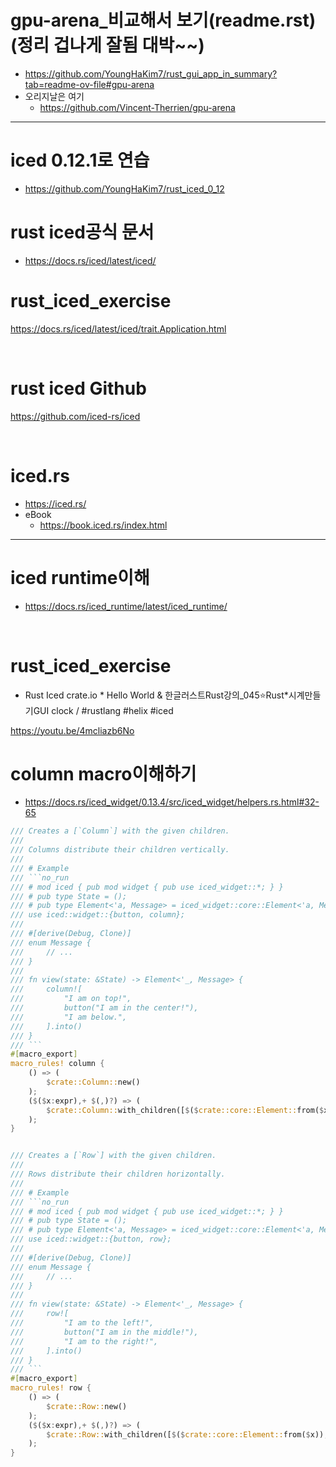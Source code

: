 # gpu-arena_비교해서 보기(readme.rst)(정리 겁나게 잘됨 대박~~)
- https://github.com/YoungHaKim7/rust_gui_app_in_summary?tab=readme-ov-file#gpu-arena
- 오리지날은 여기
  - https://github.com/Vincent-Therrien/gpu-arena

<hr />

# iced 0.12.1로 연습
- https://github.com/YoungHaKim7/rust_iced_0_12

# rust iced공식 문서
- https://docs.rs/iced/latest/iced/

# rust_iced_exercise

https://docs.rs/iced/latest/iced/trait.Application.html

<br>

# rust iced Github

https://github.com/iced-rs/iced

<br>

# iced.rs

- https://iced.rs/
- eBook
  - https://book.iced.rs/index.html

<hr />

# iced runtime이해
- https://docs.rs/iced_runtime/latest/iced_runtime/

<br>



# rust_iced_exercise

- Rust Iced crate.io * Hello World & 한글러스트Rust강의\_045⭐️Rust*시계만들기GUI clock / #rustlang #helix #iced

https://youtu.be/4mcliazb6No


# column macro이해하기
- https://docs.rs/iced_widget/0.13.4/src/iced_widget/helpers.rs.html#32-65

```rs
/// Creates a [`Column`] with the given children.
///
/// Columns distribute their children vertically.
///
/// # Example
/// ```no_run
/// # mod iced { pub mod widget { pub use iced_widget::*; } }
/// # pub type State = ();
/// # pub type Element<'a, Message> = iced_widget::core::Element<'a, Message, iced_widget::Theme, iced_widget::Renderer>;
/// use iced::widget::{button, column};
///
/// #[derive(Debug, Clone)]
/// enum Message {
///     // ...
/// }
///
/// fn view(state: &State) -> Element<'_, Message> {
///     column![
///         "I am on top!",
///         button("I am in the center!"),
///         "I am below.",
///     ].into()
/// }
/// ```
#[macro_export]
macro_rules! column {
    () => (
        $crate::Column::new()
    );
    ($($x:expr),+ $(,)?) => (
        $crate::Column::with_children([$($crate::core::Element::from($x)),+])
    );
}


/// Creates a [`Row`] with the given children.
///
/// Rows distribute their children horizontally.
///
/// # Example
/// ```no_run
/// # mod iced { pub mod widget { pub use iced_widget::*; } }
/// # pub type State = ();
/// # pub type Element<'a, Message> = iced_widget::core::Element<'a, Message, iced_widget::Theme, iced_widget::Renderer>;
/// use iced::widget::{button, row};
///
/// #[derive(Debug, Clone)]
/// enum Message {
///     // ...
/// }
///
/// fn view(state: &State) -> Element<'_, Message> {
///     row![
///         "I am to the left!",
///         button("I am in the middle!"),
///         "I am to the right!",
///     ].into()
/// }
/// ```
#[macro_export]
macro_rules! row {
    () => (
        $crate::Row::new()
    );
    ($($x:expr),+ $(,)?) => (
        $crate::Row::with_children([$($crate::core::Element::from($x)),+])
    );
}


```
